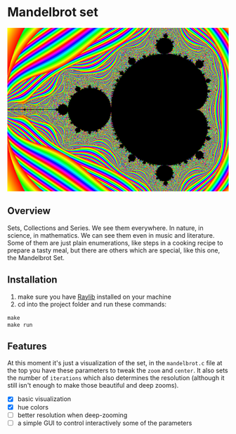 # Mandelbrot set

![](resources/mandelbrot.png)

## Overview
Sets, Collections and Series. We see them everywhere. In nature, in science, in mathematics. We can see them even in music and literature. Some of them are just plain enumerations, like steps in a cooking recipe to prepare a tasty meal, but there are others which are special, like this one, the Mandelbrot Set.

## Installation
1. make sure you have [Raylib](#) installed on your machine
2. cd into the project folder and run these commands:
```shell
make
make run
```

## Features
At this moment it's just a visualization of the set, in the `mandelbrot.c` file at the top you have these parameters to tweak the `zoom` and `center`. It also sets the number of `iterations` which also determines the resolution (although it still isn't enough to make those beautiful and deep zooms).

- [x] basic visualization
- [x] hue colors 
- [ ] better resolution when deep-zooming
- [ ] a simple GUI to control interactively some of the parameters
